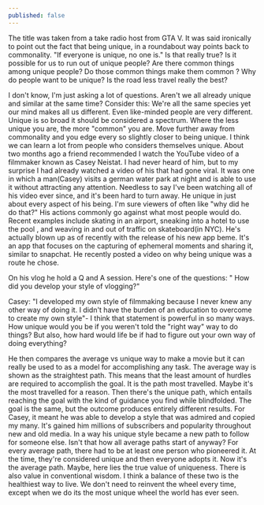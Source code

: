 ```yaml
---
published: false
---
```


The title was taken from a take radio host from GTA V. It was said ironically to point out the fact that being unique, in a roundabout way points back to commonality. "If everyone is unique, no one is." Is that really true? Is it possible for us  to run out of unique people? Are there common things among unique people? Do those common things make them common ? Why do people want to be unique? Is the road less travel really the best?

I don't know, I'm just asking a lot of questions.  Aren't we all already unique and similar at the same time? Consider this: We're all the same species yet our mind makes all us different. Even like-minded people are very different. Unique is so broad it should be considered a spectrum. Where the less unique you are, the more "common" you are. Move further away from commonality and you edge every so slightly closer to being unique. I think we can learn a lot from  people who considers themselves unique. About two months ago  a friend recommended I watch the YouTube video of a filmmaker  known as Casey Neistat. I had never heard of him, but to my surprise I had already watched a video of his that had gone viral. It was one in which a man(Casey) visits a german water park at night and is able to use it without attracting any attention. Needless to say I've been watching all of his video ever since, and it's been hard to turn away. He unique in just about every aspect of his being. I'm sure viewers of often like "why did he do that?" His actions commonly go against what most people would do. Recent examples include skating in an airport, sneaking into a hotel to use the pool , and weaving in and out of traffic on skateboard(in NYC). He's actually blown up as of recently with the release of his new app beme. It's an app that focuses on the capturing of ephemeral moments and sharing it, similar to snapchat. He recently posted a video on why being unique was a route he chose.

On his vlog he hold a Q and A session. Here's one of the questions: " How did you develop your style of vlogging?"

Casey: "I developed my own style of filmmaking because I never knew any other way of doing it. I didn't have the burden of an education to overcome to create my own style"- I think that statement is powerful in so many ways. How unique would you be if you weren't told the "right way" way to do things? But also, how hard would life be if had to figure out your own way of doing everything?

He then compares the average vs unique way to make a movie but it can really be used to as a model for accomplishing any task. The average way is shown as the straightest path. This means that the least amount of hurdles are required to accomplish the goal. It is the path most travelled. Maybe it's the most travelled for a reason. Then there's the unique path, which entails reaching the goal with the kind of guidance you find while blindfolded. The goal is the same, but the outcome produces entirely different results. For Casey, it meant he was able to develop a style that was admired and copied my many. It's gained him millions of subscribers and popularity throughout new and old media. In a way his unique style became a new path to follow for someone else. Isn't that how all average paths start of anyway? For every average path, there had to be at least one person who pioneered it. At the time, they're considered unique and then everyone adopts it. Now it's the average path. Maybe, here lies the true value of uniqueness.  There is also value in conventional wisdom. I think a balance of these two is the healthiest way to live. We don't need to reinvent the wheel every time, except when we do its the most unique wheel the world has ever seen.